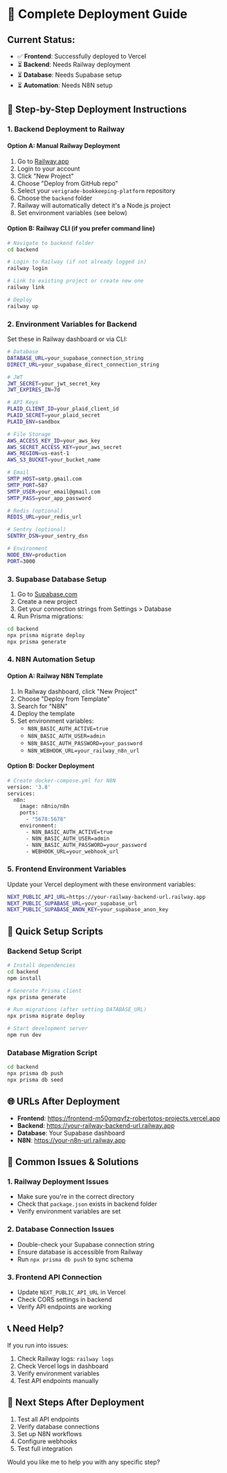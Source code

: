 # 🚀 Complete Deployment Guide

## Current Status:
- ✅ **Frontend**: Successfully deployed to Vercel
- ⏳ **Backend**: Needs Railway deployment
- ⏳ **Database**: Needs Supabase setup
- ⏳ **Automation**: Needs N8N setup

## 🎯 Step-by-Step Deployment Instructions

### 1. Backend Deployment to Railway

#### Option A: Manual Railway Deployment
1. Go to [Railway.app](https://railway.app)
2. Login to your account
3. Click "New Project"
4. Choose "Deploy from GitHub repo"
5. Select your `verigrade-bookkeeping-platform` repository
6. Choose the `backend` folder
7. Railway will automatically detect it's a Node.js project
8. Set environment variables (see below)

#### Option B: Railway CLI (if you prefer command line)
```bash
# Navigate to backend folder
cd backend

# Login to Railway (if not already logged in)
railway login

# Link to existing project or create new one
railway link

# Deploy
railway up
```

### 2. Environment Variables for Backend

Set these in Railway dashboard or via CLI:

```bash
# Database
DATABASE_URL=your_supabase_connection_string
DIRECT_URL=your_supabase_direct_connection_string

# JWT
JWT_SECRET=your_jwt_secret_key
JWT_EXPIRES_IN=7d

# API Keys
PLAID_CLIENT_ID=your_plaid_client_id
PLAID_SECRET=your_plaid_secret
PLAID_ENV=sandbox

# File Storage
AWS_ACCESS_KEY_ID=your_aws_key
AWS_SECRET_ACCESS_KEY=your_aws_secret
AWS_REGION=us-east-1
AWS_S3_BUCKET=your_bucket_name

# Email
SMTP_HOST=smtp.gmail.com
SMTP_PORT=587
SMTP_USER=your_email@gmail.com
SMTP_PASS=your_app_password

# Redis (optional)
REDIS_URL=your_redis_url

# Sentry (optional)
SENTRY_DSN=your_sentry_dsn

# Environment
NODE_ENV=production
PORT=3000
```

### 3. Supabase Database Setup

1. Go to [Supabase.com](https://supabase.com)
2. Create a new project
3. Get your connection strings from Settings > Database
4. Run Prisma migrations:

```bash
cd backend
npx prisma migrate deploy
npx prisma generate
```

### 4. N8N Automation Setup

#### Option A: Railway N8N Template
1. In Railway dashboard, click "New Project"
2. Choose "Deploy from Template"
3. Search for "N8N"
4. Deploy the template
5. Set environment variables:
   - `N8N_BASIC_AUTH_ACTIVE=true`
   - `N8N_BASIC_AUTH_USER=admin`
   - `N8N_BASIC_AUTH_PASSWORD=your_password`
   - `N8N_WEBHOOK_URL=your_railway_n8n_url`

#### Option B: Docker Deployment
```bash
# Create docker-compose.yml for N8N
version: '3.8'
services:
  n8n:
    image: n8nio/n8n
    ports:
      - "5678:5678"
    environment:
      - N8N_BASIC_AUTH_ACTIVE=true
      - N8N_BASIC_AUTH_USER=admin
      - N8N_BASIC_AUTH_PASSWORD=your_password
      - WEBHOOK_URL=your_webhook_url
```

### 5. Frontend Environment Variables

Update your Vercel deployment with these environment variables:

```bash
NEXT_PUBLIC_API_URL=https://your-railway-backend-url.railway.app
NEXT_PUBLIC_SUPABASE_URL=your_supabase_url
NEXT_PUBLIC_SUPABASE_ANON_KEY=your_supabase_anon_key
```

## 🔧 Quick Setup Scripts

### Backend Setup Script
```bash
# Install dependencies
cd backend
npm install

# Generate Prisma client
npx prisma generate

# Run migrations (after setting DATABASE_URL)
npx prisma migrate deploy

# Start development server
npm run dev
```

### Database Migration Script
```bash
cd backend
npx prisma db push
npx prisma db seed
```

## 🌐 URLs After Deployment

- **Frontend**: https://frontend-m50gmqvfz-robertotos-projects.vercel.app
- **Backend**: https://your-railway-backend-url.railway.app
- **Database**: Your Supabase dashboard
- **N8N**: https://your-n8n-url.railway.app

## 🚨 Common Issues & Solutions

### 1. Railway Deployment Issues
- Make sure you're in the correct directory
- Check that `package.json` exists in backend folder
- Verify environment variables are set

### 2. Database Connection Issues
- Double-check your Supabase connection string
- Ensure database is accessible from Railway
- Run `npx prisma db push` to sync schema

### 3. Frontend API Connection
- Update `NEXT_PUBLIC_API_URL` in Vercel
- Check CORS settings in backend
- Verify API endpoints are working

## 📞 Need Help?

If you run into issues:
1. Check Railway logs: `railway logs`
2. Check Vercel logs in dashboard
3. Verify environment variables
4. Test API endpoints manually

## 🎯 Next Steps After Deployment

1. Test all API endpoints
2. Verify database connections
3. Set up N8N workflows
4. Configure webhooks
5. Test full integration

Would you like me to help you with any specific step?


